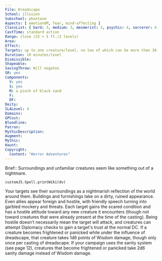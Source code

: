 ```yaml
---
File: Dreadscape
School: illusion
Subschool: phantasm
Aspects: [ emotionUM, fear, mind-affecting ]
ClassList: { bard: 3, medium: 3, mesmerist: 3, psychic: 4, sorcerer: 4, wizard: 4 }
CastTime: standard action
Range: close (25 + 5 ft./2 levels)
Area: 
Effect: 
Targets: up to one creature/level, no two of which can be more than 30 feet apart
Duration: 10 minutes/level
Dismissible: 
Shapeable: 
SavingThrow: Will negates
SR: yes
Components:
  V: yes
  S: yes
  M: a pinch of black sand
  F: 
  DF: 
Deity: 
SLALevel: 4
Domains: 
GPCost: 
Bloodline: 
Patron: 
MythicDescription: 
Augment: 
Mythic: 
Haunt: 
Copyright:
  Content: "Horror Adventures"
---
```

Brief:: Surroundings and unfamiliar creatures seem like something out of a nightmare.

```dataviewjs
customJS.Spell.printWiki(dv)
```

Your targets see their surroundings as a nightmarish reflection of the world around them. Buildings and furnishings take on a dirty, ruined appearance. Even allies appear foreign and hostile, with friendly speech turning into garbled mockery and threats.  Each target gains the scared condition and has a hostile attitude toward any new creature it encounters (though not toward creatures that were already present at the time of the casting). Being hostile doesn't necessarily mean the target will attack, and creatures can attempt Diplomacy checks to gain a target's trust at the normal DC. If a creature becomes frightened or panicked while under the influence of dreadscape, that creature takes 1d6 points of Wisdom damage, though only once per casting of dreadscape.  If your campaign uses the sanity system (see page 12), creatures that become frightened or panicked take 2d6 sanity damage instead of Wisdom damage.
